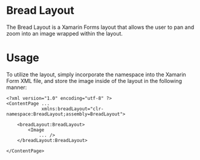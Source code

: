 # Bread Layout
The Bread Layout is a Xamarin Forms layout that allows the user to pan and zoom into an 
image wrapped within the layout.

# Usage
To utilize the layout, simply incorporate the namespace into the Xamarin Form XML file, 
and store the image inside of the layout in the following manner:

```
<?xml version="1.0" encoding="utf-8" ?>
<ContentPage ...
             xmlns:breadLayout="clr-namespace:BreadLayout;assembly=BreadLayout">

    <breadLayout:BreadLayout>
        <Image
            ... />
    </breadLayout:BreadLayout>

</ContentPage>
```
